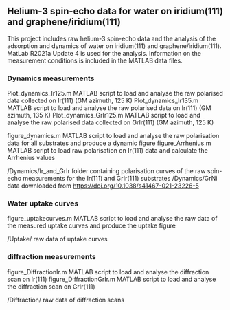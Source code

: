 ## Helium-3 spin-echo data for water on iridium(111) and graphene/iridium(111)
This project includes raw helium-3 spin-echo data and the analysis of the adsorption and dynamics of water on iridium(111) and graphene/iridium(111). MatLab R2021a Update 4 is used for the analysis. 
Information on the measurement conditions is included in the MATLAB data files. 

### Dynamics measurements

Plot_dynamics_Ir125.m MATLAB 	script to load and analyse the raw polarised data collected on Ir(111) (GM azimuth, 125 K)
Plot_dynamics_Ir135.m MATLAB 	script to load and analyse the raw polarised data on Ir(111)  (GM azimuth, 135 K)
Plot_dynamics_GrIr125.m MATLAB 	script to load and analyse the raw polarised data collected on GrIr(111) (GM azimuth, 125 K)
  
figure_dynamics.m MATLAB script to load and analyse the raw polarisation data for all substrates and produce a dynamic figure 
figure_Arrhenius.m MATLAB script to load raw polarisation on Ir(111) data and calculate the Arrhenius values
	
/Dynamics/Ir_and_GrIr	folder containing polarisation curves of the raw spin-echo measurements for the Ir(111) and GrIr(111) substrates
/Dynamics/GrNi		data downloaded from https://doi.org/10.1038/s41467-021-23226-5

    
    
### Water uptake curves
	
figure_uptakecurves.m MATLAB script to load and analyse the raw data of the measured uptake curves and produce the uptake figure
	
/Uptake/ raw data of uptake curves 


### diffraction measurements 

figure_DiffractionIr.m MATLAB script to load and analyse the diffraction scan on Ir(111) 
figure_DiffractionGrIr.m MATLAB script to load and analyse the diffraction scan on GrIr(111) 
	
/Diffraction/ raw data of diffraction scans


